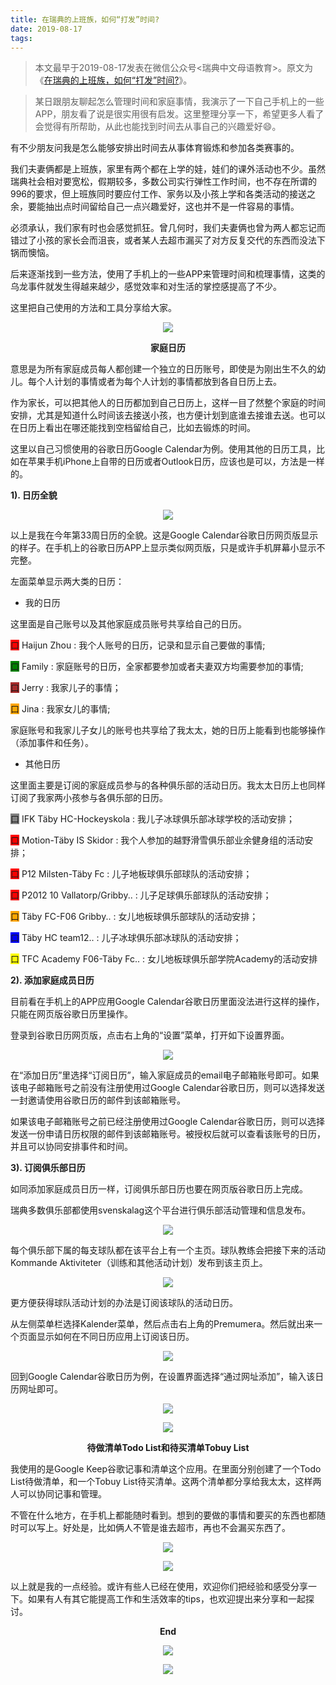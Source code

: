 ```yaml
---
title: 在瑞典的上班族，如何“打发”时间?
date: 2019-08-17
tags:
---
```

> 本文最早于2019-08-17发表在微信公众号<瑞典中文母语教育>。原文为《[在瑞典的上班族，如何“打发”时间?](https://mp.weixin.qq.com/s/aywbkvGKshC_NgOChVBlzQ)》。

> 某日跟朋友聊起怎么管理时间和家庭事情，我演示了一下自己手机上的一些APP，朋友看了说是很实用很有启发。这里整理分享一下，希望更多人看了会觉得有所帮助，从此也能找到时间去从事自己的兴趣爱好😄。

有不少朋友问我是怎么能够安排出时间去从事体育锻炼和参加各类赛事的。  

我们夫妻俩都是上班族，家里有两个都在上学的娃，娃们的课外活动也不少。虽然瑞典社会相对要宽松，假期较多，多数公司实行弹性工作时间，也不存在所谓的996的要求，但上班族同时要应付工作、家务以及小孩上学和各类活动的接送之余，要能抽出点时间留给自己一点兴趣爱好，这也并不是一件容易的事情。

必须承认，我们家有时也会感觉抓狂。曾几何时，我们夫妻俩也曾为两人都忘记而错过了小孩的家长会而沮丧，或者某人去超市漏买了对方反复交代的东西而没法下锅而懊恼。

后来逐渐找到一些方法，使用了手机上的一些APP来管理时间和梳理事情，这类的乌龙事件就发生得越来越少，感觉效率和对生活的掌控感提高了不少。

这里把自己使用的方法和工具分享给大家。

<p align="center">
  <img src="/images/在瑞典的上班族，如何“打发”时间/分段线.gif" >
</p>

**<center>家庭日历</center>**

意思是为所有家庭成员每人都创建一个独立的日历账号，即使是为刚出生不久的幼儿。每个人计划的事情或者为每个人计划的事情都放到各自日历上去。

作为家长，可以把其他人的日历都加到自己日历上，这样一目了然整个家庭的时间安排，尤其是知道什么时间该去接送小孩，也方便计划到底谁去接谁去送。也可以在日历上看出在哪还能找到空档留给自己，比如去锻炼的时间。

这里以自己习惯使用的谷歌日历Google Calendar为例。使用其他的日历工具，比如在苹果手机iPhone上自带的日历或者Outlook日历，应该也是可以，方法是一样的。

**1)\. 日历全貌**

<p align="center">
  <img src="/images/在瑞典的上班族，如何“打发”时间/家庭日历.1.全貌.webp" >
</p>

以上是我在今年第33周日历的全貌。这是Google Calendar谷歌日历网页版显示的样子。在手机上的谷歌日历APP上显示类似网页版，只是或许手机屏幕小显示不完整。

左面菜单显示两大类的日历：

*   我的日历
    
这里面是自己账号以及其他家庭成员账号共享给自己的日历。

<span style="background-color:red">口</span> Haijun Zhou : 我个人账号的日历，记录和显示自己要做的事情;

<span style="background-color:green">口</span> Family : 家庭账号的日历，全家都要参加或者夫妻双方均需要参加的事情;

<span style="background-color:brown">口</span> Jerry : 我家儿子的事情；

<span style="background-color:orange">口</span> Jina : 我家女儿的事情;

家庭账号和我家儿子女儿的账号也共享给了我太太，她的日历上能看到也能够操作（添加事件和任务）。  

*   其他日历
    
这里面主要是订阅的家庭成员参与的各种俱乐部的活动日历。我太太日历上也同样订阅了我家两小孩参与各俱乐部的日历。

<span style="background-color:grey">口</span> IFK Täby HC-Hockeyskola : 我儿子冰球俱乐部冰球学校的活动安排；

<span style="background-color:red">口</span> Motion-Täby IS Skidor : 我个人参加的越野滑雪俱乐部业余健身组的活动安排；

<span style="background-color:red">口</span> P12 Milsten-Täby Fc : 儿子地板球俱乐部球队的活动安排；

<span style="background-color:red">口</span> P2012 10 Vallatorp/Gribby.. : 儿子足球俱乐部球队的活动安排；

<span style="background-color:orange">口</span> Täby FC-F06 Gribby.. : 女儿地板球俱乐部球队的活动安排；

<span style="background-color:blue">口</span> Täby HC team12.. : 儿子冰球俱乐部冰球队的活动安排；

<span style="background-color:yellow">口</span> TFC Academy F06-Täby Fc.. : 女儿地板球俱乐部学院Academy的活动安排

**2)\. 添加家庭成员日历**

目前看在手机上的APP应用Google Calendar谷歌日历里面没法进行这样的操作，只能在网页版谷歌日历里操作。  

登录到谷歌日历网页版，点击右上角的“设置”菜单，打开如下设置界面。

<p align="center">
  <img src="/images/在瑞典的上班族，如何“打发”时间/家庭日历.2.设置.webp" >
</p>

在“添加日历”里选择“订阅日历”，输入家庭成员的email电子邮箱账号即可。如果该电子邮箱账号之前没有注册使用过Google Calendar谷歌日历，则可以选择发送一封邀请使用谷歌日历的邮件到该邮箱账号。  

如果该电子邮箱账号之前已经注册使用过Google Calendar谷歌日历，则可以选择发送一份申请日历权限的邮件到该邮箱账号。被授权后就可以查看该账号的日历，并且可以协同安排事件和时间。

**3)\. 订阅俱乐部日历**

如同添加家庭成员日历一样，订阅俱乐部日历也要在网页版谷歌日历上完成。

瑞典多数俱乐部都使用svenskalag这个平台进行俱乐部活动管理和信息发布。  

<p align="center">
  <img src="/images/在瑞典的上班族，如何“打发”时间/家庭日历.3.Svenskalag.webp" >
</p>

每个俱乐部下属的每支球队都在该平台上有一个主页。球队教练会把接下来的活动Kommande Aktiviteter（训练和其他活动计划）发布到该主页上。

<p align="center">
  <img src="/images/在瑞典的上班族，如何“打发”时间/家庭日历.4.kommande.png" >
</p>

更方便获得球队活动计划的办法是订阅该球队的活动日历。

从左侧菜单栏选择Kalender菜单，然后点击右上角的Premumera。然后就出来一个页面显示如何在不同日历应用上订阅该日历。  

<p align="center">
  <img src="/images/在瑞典的上班族，如何“打发”时间/家庭日历.5.prenumerera.webp" >
</p>

回到Google Calendar谷歌日历为例，在设置界面选择“通过网址添加”，输入该日历网址即可。  

<p align="center">
  <img src="/images/在瑞典的上班族，如何“打发”时间/家庭日历.6.添加日历.webp" >
</p>

<p align="center">
  <img src="/images/在瑞典的上班族，如何“打发”时间/分段线.gif" >
</p>

**<center>待做清单Todo List和待买清单Tobuy List</center>**

我使用的是Google Keep谷歌记事和清单这个应用。在里面分别创建了一个Todo List待做清单，和一个Tobuy List待买清单。这两个清单都分享给我太太，这样两人可以协同记事和管理。

不管在什么地方，在手机上都能随时看到。想到的要做的事情和要买的东西也都随时可以写上。好处是，比如俩人不管是谁去超市，再也不会漏买东西了。

<p align="center">
  <img src="/images/在瑞典的上班族，如何“打发”时间/ToBuyAndToDo.webp" >
</p>

<p align="center">
  <img src="/images/在瑞典的上班族，如何“打发”时间/分段线.gif" >
</p>

以上就是我的一点经验。或许有些人已经在使用，欢迎你们把经验和感受分享一下。如果有人有其它能提高工作和生活效率的tips，也欢迎提出来分享和一起探讨。

**<center>End</center>**

<p align="center">
  <img src="/images/我的瓦萨越野滑雪赛2019/瑞典中文母语.webp">
</p>

<p align="center">
  <img src="/images/我的瓦萨越野滑雪赛2019/瑞典中文母语二维码.webp">
</p>
